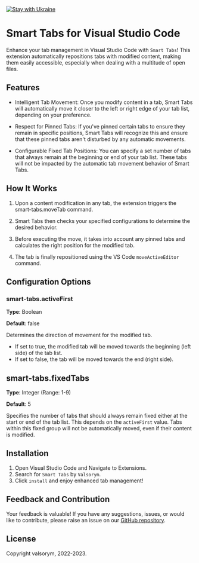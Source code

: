 [![Stay with Ukraine](https://img.shields.io/static/v1?label=Stay%20with&message=Ukraine%20♥&color=ffD700&labelColor=0057B8&style=flat)](https://u24.gov.ua/)

# Smart Tabs for Visual Studio Code

Enhance your tab management in Visual Studio Code with `Smart Tabs`! This extension automatically repositions tabs with modified content, making them easily accessible, especially when dealing with a multitude of open files.

## Features

- Intelligent Tab Movement: Once you modify content in a tab, Smart Tabs will automatically move it closer to the left or right edge of your tab list, depending on your preference.

- Respect for Pinned Tabs: If you've pinned certain tabs to ensure they remain in specific positions, Smart Tabs will recognize this and ensure that these pinned tabs aren't disturbed by any automatic movements.

- Configurable Fixed Tab Positions: You can specify a set number of tabs that always remain at the beginning or end of your tab list. These tabs will not be impacted by the automatic tab movement behavior of Smart Tabs.

## How It Works

1. Upon a content modification in any tab, the extension triggers the smart-tabs.moveTab command.

2. Smart Tabs then checks your specified configurations to determine the desired behavior.

3. Before executing the move, it takes into account any pinned tabs and calculates the right position for the modified tab.

4. The tab is finally repositioned using the VS Code `moveActiveEditor` command.


## Configuration Options

### smart-tabs.activeFirst

**Type**: Boolean

**Default**: false

Determines the direction of movement for the modified tab.

- If set to true, the modified tab will be moved towards the beginning (left side) of the tab list.
- If set to false, the tab will be moved towards the end (right side).

## smart-tabs.fixedTabs

**Type**: Integer (Range: 1-9)

**Default**: 5

Specifies the number of tabs that should always remain fixed either at the start or end of the tab list. This depends on the `activeFirst` value. Tabs within this fixed group will not be automatically moved, even if their content is modified.

## Installation

1. Open Visual Studio Code and Navigate to Extensions.
2. Search for `Smart Tabs` by `Valsorym`.
3. Click `install` and enjoy enhanced tab management!


## Feedback and Contribution

Your feedback is valuable! If you have any suggestions, issues, or would like to contribute, please raise an issue on our [GitHub repository](https://github.com/valsorym/vscode-smart-tabs).

## License

Copyright valsorym, 2022-2023.
